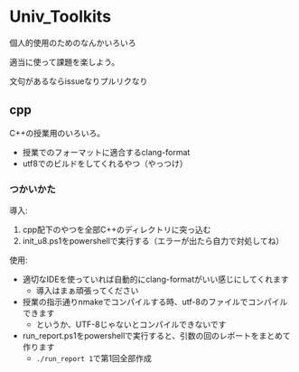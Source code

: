 # Univ_Toolkits
個人的使用のためのなんかいろいろ

適当に使って課題を楽しよう。

文句があるならissueなりプルリクなり

## cpp
C++の授業用のいろいろ。

- 授業でのフォーマットに適合するclang-format
- utf8でのビルドをしてくれるやつ（やっつけ）
### つかいかた
導入:
1. cpp配下のやつを全部C++のディレクトリに突っ込む
1. init_u8.ps1をpowershellで実行する（エラーが出たら自力で対処してね）

使用:
- 適切なIDEを使っていれば自動的にclang-formatがいい感じにしてくれます
  - 導入はまぁ頑張ってください
- 授業の指示通りnmakeでコンパイルする時、utf-8のファイルでコンパイルできます
  - というか、UTF-8じゃないとコンパイルできないです
- run_report.ps1をpowershellで実行すると、引数の回のレポートをまとめて作ります
  - `./run_report 1`で第1回全部作成
